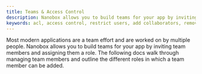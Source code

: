 ```yaml
---
title: Teams & Access Control
description: Nanobox allows you to build teams for your app by inviting team members and assigning roles.
keywords: acl, access control, restrict users, add collaborators, remove collaborators
---
```


Most modern applications are a team effort and are worked on by multiple people. Nanobox allows you to build teams for your app by inviting team members and assigning them a role. The following docs walk through managing team members and outline the different roles in which a team member can be added.
